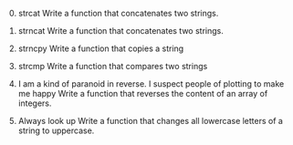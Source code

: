 0. strcat
Write a function that concatenates two strings.

1. strncat
Write a function that concatenates two strings.

2. strncpy
Write a function that copies a string

3. strcmp
Write a function that compares two strings

4. I am a kind of paranoid in reverse. I suspect people of plotting to make me happy
Write a function that reverses the content of an array of integers.

5. Always look up
Write a function that changes all lowercase letters of a string to uppercase.

